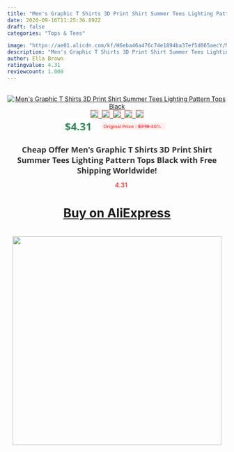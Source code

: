 ```yaml
---
title: "Men's Graphic T Shirts 3D Print Shirt Summer Tees Lighting Pattern Tops Black"
date: 2020-09-16T11:25:36.892Z
draft: false
categories: "Tops & Tees"

image: "https://ae01.alicdn.com/kf/H6eba46a476c74e1894ba37ef5d065aecY/Men-s-Graphic-T-Shirts-3D-Print-Shirt-Summer-Tees-Lighting-Pattern-Tops-Black.jpg"
description: "Men's Graphic T Shirts 3D Print Shirt Summer Tees Lighting Pattern Tops Black"
author: Ella Brown
ratingvalue: 4.31
reviewcount: 1.000
---
```

<br>
<div style="text-align: center;">
<a href="https://s.click.aliexpress.com/e/_9Rg7FR" target="_blank" rel="nofollow noopener noreferrer"><img alt="Men's Graphic T Shirts 3D Print Shirt Summer Tees Lighting Pattern Tops Black" class="magnifier-image" src="https://ae01.alicdn.com/kf/H6eba46a476c74e1894ba37ef5d065aecY/Men-s-Graphic-T-Shirts-3D-Print-Shirt-Summer-Tees-Lighting-Pattern-Tops-Black.jpg_640x640.jpg">
<br>
<img style="border:1px solid salmon" src="https://ae01.alicdn.com/kf/H6eba46a476c74e1894ba37ef5d065aecY/Men-s-Graphic-T-Shirts-3D-Print-Shirt-Summer-Tees-Lighting-Pattern-Tops-Black.jpg_120x120.jpg">&nbsp;&nbsp;<img style="border:1px solid salmon" src="https://ae01.alicdn.com/kf/Hd9f72686e9884424a5a87bc4b65155c0h/Men-s-Graphic-T-Shirts-3D-Print-Shirt-Summer-Tees-Lighting-Pattern-Tops-Black.jpg_120x120.jpg">&nbsp;&nbsp;<img style="border:1px solid salmon" src="_120x120.jpg">&nbsp;&nbsp;<img style="border:1px solid salmon" src="_120x120.jpg">&nbsp;&nbsp;<img style="border:1px solid salmon" src="_120x120.jpg"></a></div><br0>
<div style="text-align: center;"><span style="background-color: white; border: 0px; box-sizing: border-box; color: seagreen; display: inline-block; font-family: &quot;open sans&quot; , &quot;arial&quot; , &quot;helvetica&quot; , sans-serif , &quot;heiti&quot;; font-size: 24px; font-stretch: inherit; font-weight: 700; line-height: inherit; margin: 0px 10px 0px 0px; padding: 0px; vertical-align: middle;">$4.31 </span>
<span style="background: rgb(255 , 241 , 241); border-radius: 3px; border: 0px; box-sizing: border-box; color: #ff4747; display: inline-block; font-family: inherit; font-size: 12px; font-stretch: inherit; font-style: inherit; font-variant: inherit; font-weight: 600; line-height: inherit; margin: 0px; padding: 2px 5px; transform: scale(0.9); vertical-align: middle;">Original Price : <b style="text-decoration: line-through;">$7.19 </b> 40%&nbsp;&nbsp;</span></div>
<h1 style="color: #333333; display: inline-block; font-family: &quot;open sans&quot; , &quot;arial&quot; , &quot;helvetica&quot; , sans-serif , &quot;heiti&quot;; font-size: 18px; font-stretch: inherit; font-weight: 700; text-align: center;">Cheap Offer Men's Graphic T Shirts 3D Print Shirt Summer Tees Lighting Pattern Tops Black with Free Shipping Worldwide!</h1>
<div style="color: #ff4747; text-align: center;">
<img src="https://4.bp.blogspot.com/-M0ZcTcb-5uY/XleCXlxnR4I/AAAAAAAAAEc/OrjgMkXV1oMQFaCRZj5HQwOCBcu3w1FegCPcBGAYYCw/s1600/star.png" style="height: 15px;">&nbsp;<b>4.31</b></div>
<div class="button_cont" align="center"><a class="buynow_a" href="https://s.click.aliexpress.com/e/_9Rg7FR" target="_blank" rel="nofollow noopener noreferrer"><H1>Buy on AliExpress</H1></a></div><br>
<div class="separator" style="clear: both; text-align: center;">
<img src="https://lh3.googleusercontent.com/-pTy5HemUv9M/XlePHvY0dAI/AAAAAAAAAE4/0nX5iRUoIWY8eMW9Dpxeirr157OZliDIgCLcBGAsYHQ/s1600/badge.gif" width="480">
</div>
